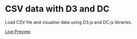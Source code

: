# CSV data with D3 and DC

Load CSV file and visualise data using D3.js and DC.js libraries.

[Live Preview](https://dreamy-wright-0bc77a.netlify.com)
